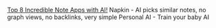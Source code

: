[Top 8 Incredible Note Apps with AI!](https://youtu.be/h6g3IqIDuQ0?si=DcUdCvlskQc8-yaD)
Napkin - AI picks similar notes, no graph views, no backlinks, very simple
Personal AI - Train your baby AI